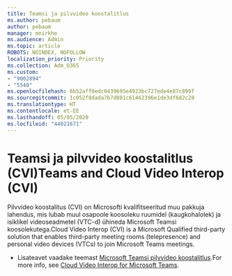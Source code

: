 ```yaml
---
title: Teamsi ja pilvvideo koostalitlus
ms.author: pebaum
author: pebaum
manager: mnirkhe
ms.audience: Admin
ms.topic: article
ROBOTS: NOINDEX, NOFOLLOW
localization_priority: Priority
ms.collection: Adm_O365
ms.custom:
- "9002894"
- "5540"
ms.openlocfilehash: 6b52aff0edc0439695e4923bc727ede4e87c899f
ms.sourcegitcommit: 1c052f8dada7b7d081c61462396e1de3df682c28
ms.translationtype: HT
ms.contentlocale: et-EE
ms.lasthandoff: 05/05/2020
ms.locfileid: "44021671"
---
```

# <a name="teams-and-cloud-video-interop-cvi"></a><span data-ttu-id="f5945-102">Teamsi ja pilvvideo koostalitlus (CVI)</span><span class="sxs-lookup"><span data-stu-id="f5945-102">Teams and Cloud Video Interop (CVI)</span></span>

<span data-ttu-id="f5945-103">Pilvvideo koostalitus (CVI) on Microsofti kvalifitseeritud muu pakkuja lahendus, mis lubab muul osapoole koosoleku ruumidel (kaugkohalolek) ja isiklikel videoseadmetel (VTC-d) ühineda Microsoft Teamsi koosolekutega.</span><span class="sxs-lookup"><span data-stu-id="f5945-103">Cloud Video Interop (CVI) is a Microsoft Qualified third-party solution that enables third-party meeting rooms (telepresence) and personal video devices (VTCs) to join Microsoft Teams meetings.</span></span>

- <span data-ttu-id="f5945-104">Lisateavet vaadake teemast [Microsoft Teamsi pilvvideo koostalitlus](https://docs.microsoft.com/microsoftteams/cloud-video-interop).</span><span class="sxs-lookup"><span data-stu-id="f5945-104">For more info, see [Cloud Video Interop for Microsoft Teams](https://docs.microsoft.com/microsoftteams/cloud-video-interop).</span></span>
